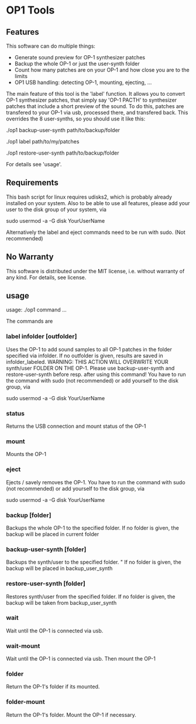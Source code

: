 # OP1 Tools

## Features
This software can do multiple things:
- Generate sound preview for OP-1 synthesizer patches 
- Backup the whole OP-1 or just the user-synth folder
- Count how many patches are on your OP-1 and how close you are to the limits
- OP1 USB handling: detecting OP-1, mounting, ejecting, ...

The main feature of this tool is the 'label' function. It allows you to convert OP-1 synthesizer patches, that simply say 'OP-1 PACTH' to synthesizer patches that include a short preview of the sound. To do this, patches are transfered to your OP-1 via usb, processed there, and transfered back. This overrides the 8 user-synths, so you should use it like this:

./op1 backup-user-synth path/to/backup/folder

./op1 label path/to/my/patches

./op1 restore-user-synth path/to/backup/folder

For details see 'usage'.

## Requirements
This bash script for linux requires udisks2, which is probably already installed on your system.
Also to be able to use all features, please add your user to the disk group of your system, via

sudo usermod -a -G disk YourUserName

Alternatively the label and eject commands need to be run with sudo. (Not recommended)

## No Warranty
This software is distributed under the MIT license, i.e. without warranty of any kind. For details, see license.

## usage
usage: ./op1 command ...

The commands are

### label infolder [outfolder]
Uses the OP-1 to add sound samples to all OP-1 patches in the folder specified via infolder. If no outfolder is given, results are saved in infolder_labeled. WARNING: THIS ACTION WILL OVERWRITE YOUR synth/user FOLDER ON THE OP-1. Please use backup-user-synth and restore-user-synth before resp. after using this command! You have to run the command with sudo (not recommended) or add yourself to the disk group, via

sudo usermod -a -G disk YourUserName

### status
Returns the USB connection and mount status of the OP-1

### mount
Mounts the OP-1

### eject
Ejects / savely removes the OP-1. You have to run the command with sudo (not recommended) or add yourself to the disk group, via

sudo usermod -a -G disk YourUserName

### backup [folder]
Backups the whole OP-1 to the specified folder. If no folder is given, the backup will be placed in current folder

### backup-user-synth [folder]
Backups the synth/user to the specified folder. "
If no folder is given, the backup will be placed in backup_user_synth

### restore-user-synth [folder]
Restores synth/user from the specified folder. If no folder is given, the backup will be taken from backup_user_synth

### wait
Wait until the OP-1 is connected via usb.

### wait-mount
Wait until the OP-1 is connected via usb. Then mount the OP-1

### folder
Return the OP-1's folder if its mounted.

### folder-mount
Return the OP-1's folder. Mount the OP-1 if necessary.

